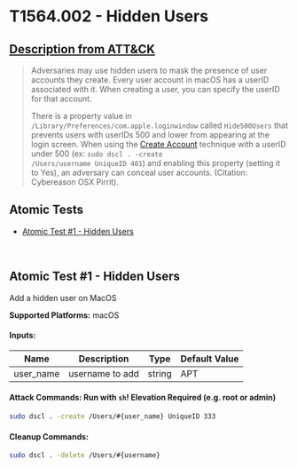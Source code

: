 # T1564.002 - Hidden Users
## [Description from ATT&CK](https://attack.mitre.org/wiki/Technique/T1564.002)
<blockquote>Adversaries may use hidden users to mask the presence of user accounts they create. Every user account in macOS has a userID associated with it. When creating a user, you can specify the userID for that account.

There is a property value in <code>/Library/Preferences/com.apple.loginwindow</code> called <code>Hide500Users</code> that prevents users with userIDs 500 and lower from appearing at the login screen. When using the [Create Account](https://attack.mitre.org/techniques/T1136) technique with a userID under 500 (ex: <code>sudo dscl . -create /Users/username UniqueID 401</code>) and enabling this property (setting it to Yes), an adversary can conceal user accounts. (Citation: Cybereason OSX Pirrit).</blockquote>

## Atomic Tests

- [Atomic Test #1 - Hidden Users](#atomic-test-1---hidden-users)


<br/>

## Atomic Test #1 - Hidden Users
Add a hidden user on MacOS

**Supported Platforms:** macOS




#### Inputs:
| Name | Description | Type | Default Value | 
|------|-------------|------|---------------|
| user_name | username to add | string | APT|


#### Attack Commands: Run with `sh`!  Elevation Required (e.g. root or admin) 


```sh
sudo dscl . -create /Users/#{user_name} UniqueID 333
```

#### Cleanup Commands:
```sh
sudo dscl . -delete /Users/#{username}
```





<br/>
